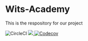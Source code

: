# Wits-Academy
This is the respository for our project

<img alt="CircleCI" src="https://img.shields.io/circleci/build/github/JayMphek18/Wits-Academy">
<a href="https://codecov.io/gh/JayMphek18/Wits-Academy" > 
 <img src="https://codecov.io/gh/JayMphek18/Wits-Academy/branch/testing/graph/badge.svg?token=U0RSSZUW36"/> 

<img alt="Codecov" src="https://img.shields.io/codecov/c/gh/JayMphek18/Wits-Academy">
 </a>
